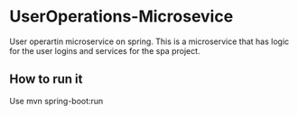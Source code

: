 # UserOperations-Microsevice
User operartin microservice on spring. This is a microservice that has logic for the user logins and services for the spa project.

## How to run it
Use mvn spring-boot:run
